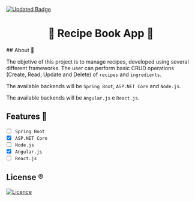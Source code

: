 [![Updated Badge](https://badges.pufler.dev/updated/MateusFS99/RecipeBook)](https://github.com/MateusFS99/RecipeBook/commits/main)

<h1 align="center">📖 Recipe Book App 📖</h1>
## About 🎯

The objetive of this project is to manage recipes, developed using several different frameworks. The user can perform basic CRUD operations (Create, Read, Update and Delete) of ``recipes`` and ``ingredients``. 

The available backends will be ``Spring Boot``, ``ASP.NET Core`` and ``Node.js``.

The available backends will be ``Angular.js`` e ``React.js``.

## Features 📝

- [ ] ``Spring Boot``
- [x] ``ASP.NET Core``
- [ ] ``Node.js``
- [x] ``Angular.js``
- [ ] ``React.js``

## License ®️

[![Licence](https://img.shields.io/github/license/Ileriayo/markdown-badges?style=for-the-badge)](./LICENSE)
